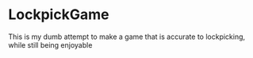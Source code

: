 # LockpickGame
This is my dumb attempt to make a game that is accurate to lockpicking, while still being enjoyable

